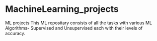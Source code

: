 # MachineLearning_projects
ML projects 
This ML repositary consists of all the tasks with various ML Algorithms- Supervised and Unsupervised each with their levels of accuracy.

